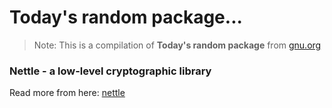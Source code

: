 # Today's random package...

> Note: This is a compilation of **Today's random package** from [gnu.org](https://www.gnu.org/)  

### Nettle - a low-level cryptographic library
  Read more from here: [nettle](https://www.lysator.liu.se/~nisse/nettle/)


